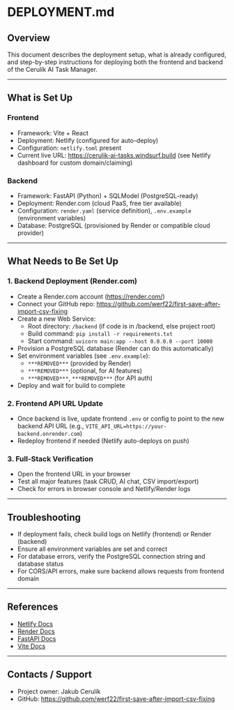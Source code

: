# DEPLOYMENT.md

## Overview
This document describes the deployment setup, what is already configured, and step-by-step instructions for deploying both the frontend and backend of the Cerulík AI Task Manager.

---

## What is Set Up

### Frontend
- Framework: Vite + React
- Deployment: Netlify (configured for auto-deploy)
- Configuration: `netlify.toml` present
- Current live URL: https://cerulik-ai-tasks.windsurf.build (see Netlify dashboard for custom domain/claiming)

### Backend
- Framework: FastAPI (Python) + SQLModel (PostgreSQL-ready)
- Deployment: Render.com (cloud PaaS, free tier available)
- Configuration: `render.yaml` (service definition), `.env.example` (environment variables)
- Database: PostgreSQL (provisioned by Render or compatible cloud provider)

---

## What Needs to Be Set Up

### 1. Backend Deployment (Render.com)
- Create a Render.com account (https://render.com/)
- Connect your GitHub repo: https://github.com/werf22/first-save-after-import-csv-fixing
- Create a new Web Service:
  - Root directory: `/backend` (if code is in /backend, else project root)
  - Build command: `pip install -r requirements.txt`
  - Start command: `uvicorn main:app --host 0.0.0.0 --port 10000`
- Provision a PostgreSQL database (Render can do this automatically)
- Set environment variables (see `.env.example`):
  - `***REMOVED***` (provided by Render)
  - `***REMOVED***` (optional, for AI features)
  - `***REMOVED***`, `***REMOVED***` (for API auth)
- Deploy and wait for build to complete

### 2. Frontend API URL Update
- Once backend is live, update frontend `.env` or config to point to the new backend API URL (e.g., `VITE_API_URL=https://your-backend.onrender.com`)
- Redeploy frontend if needed (Netlify auto-deploys on push)

### 3. Full-Stack Verification
- Open the frontend URL in your browser
- Test all major features (task CRUD, AI chat, CSV import/export)
- Check for errors in browser console and Netlify/Render logs

---

## Troubleshooting
- If deployment fails, check build logs on Netlify (frontend) or Render (backend)
- Ensure all environment variables are set and correct
- For database errors, verify the PostgreSQL connection string and database status
- For CORS/API errors, make sure backend allows requests from frontend domain

---

## References
- [Netlify Docs](https://docs.netlify.com/)
- [Render Docs](https://render.com/docs)
- [FastAPI Docs](https://fastapi.tiangolo.com/)
- [Vite Docs](https://vitejs.dev/)

---

## Contacts / Support
- Project owner: Jakub Cerulík
- GitHub: https://github.com/werf22/first-save-after-import-csv-fixing
